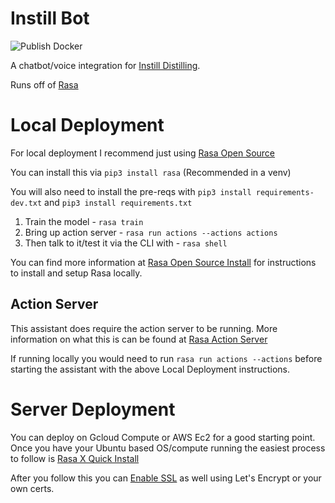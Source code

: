 # Instill Bot 
![Publish Docker](https://github.com/btotharye/instill-bot/workflows/Publish%20Docker/badge.svg)

A chatbot/voice integration for [Instill Distilling](https://www.instilldistillingco.com/).

Runs off of [Rasa](www.rasa.com)

# Local Deployment
For local deployment I recommend just using [Rasa Open Source](https://rasa.com/docs/rasa/user-guide/installation/)

You can install this via `pip3 install rasa` (Recommended in a venv)

You will also need to install the pre-reqs with `pip3 install requirements-dev.txt` and `pip3 install requirements.txt`

1. Train the model - `rasa train`
2. Bring up action server - `rasa run actions --actions actions`
3. Then talk to it/test it via the CLI with - `rasa shell`

You can find more information at [Rasa Open Source Install](https://rasa.com/docs/rasa/user-guide/installation/) for instructions to install and setup Rasa locally.

## Action Server
This assistant does require the action server to be running.  More information on what this is can be found at [Rasa Action Server](https://rasa.com/docs/rasa/api/rasa-sdk/#running-the-action-server)

If running locally you would need to run `rasa run actions --actions` before starting the assistant with the above Local Deployment instructions.

# Server Deployment
You can deploy on Gcloud Compute or AWS Ec2 for a good starting point.  Once you have your Ubuntu based OS/compute running the easiest process to follow is [Rasa X Quick Install](https://rasa.com/docs/rasa-x/installation-and-setup/docker-compose-script/)

After you follow this you can [Enable SSL](https://rasa.com/docs/rasa-x/installation-and-setup/docker-compose-manual/#securing-with-ssl) as well using Let's Encrypt or your own certs. 
